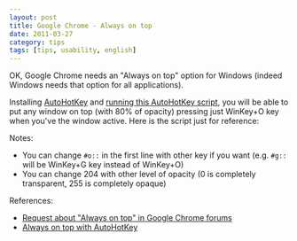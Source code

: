 ```yaml
---
layout: post
title: Google Chrome - Always on top
date: 2011-03-27
category: tips
tags: [tips, usability, english]
---
```


OK, Google Chrome needs an "Always on top" option for Windows (indeed
Windows needs that option for all applications).

Installing [AutoHotKey](http://www.autohotkey.com/) and
[running this AutoHotKey script](https://gist.github.com/raw/889748/30b2d013a07cc9601f7236467467caf50fc9eb74/AlwaysOnTop.ahk),
you will be able to put any window on top (with 80% of opacity)
pressing just WinKey+O key when you've the window active. Here is the
script just for reference:

<script src="https://gist.github.com/dacap/1470122.js"></script>

Notes:

* You can change `#o::` in the first line with other key if you want
  (e.g. `#g::` will be WinKey+G key instead of WinKey+O)
* You can change 204 with other level of opacity (0 is completely
  transparent, 255 is completely opaque)

References:

* [Request about "Always on top" in Google Chrome forums](http://www.google.com/support/forum/p/Chrome/thread?tid=70d20b6ecc8110ed&hl=en)
* [Always on top with AutoHotKey](http://www.labnol.org/software/tutorials/keep-window-always-on-top/5213/)
